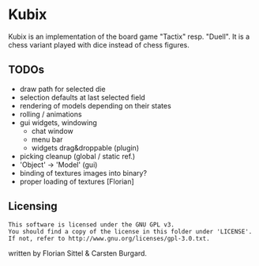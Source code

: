 
# Kubix #


Kubix is an implementation of the board game "Tactix" resp. "Duell".
It is a chess variant played with dice instead of chess figures.

## TODOs ##

* draw path for selected die
* selection defaults at last selected field
* rendering of models depending on their states
* rolling / animations
* gui widgets, windowing
  * chat window
  * menu bar
  * widgets drag&droppable (plugin)
* picking cleanup (global / static ref.)
* 'Object' -> 'Model' (gui)
* binding of textures images into binary?
* proper loading of textures [Florian]



## Licensing ##
    This software is licensed under the GNU GPL v3.
    You should find a copy of the license in this folder under 'LICENSE'.
    If not, refer to http://www.gnu.org/licenses/gpl-3.0.txt.


written by Florian Sittel & Carsten Burgard.

